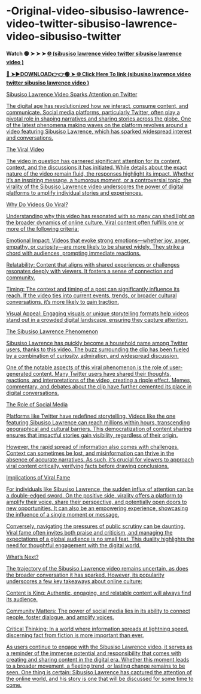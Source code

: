 # -Original-video-sibusiso-lawrence-video-twitter-sibusiso-lawrence-video-sibusiso-twitter

**Watch 🟢 ➤ ➤ ➤ <a href="https://xitrol.cfd/sibusiso-lawrence"> 🌐 (sibusiso lawrence video twitter sibusiso lawrence video )** 

**🔴 ➤►DOWNLOAD👉👉🟢 ➤<a href="https://xitrol.cfd/sibusiso-lawrence"> 🌐 Click Here To link (sibusiso lawrence video twitter sibusiso lawrence video )**


Sibusiso Lawrence Video Sparks Attention on Twitter

The digital age has revolutionized how we interact, consume content, and communicate. Social media platforms, particularly Twitter, often play a pivotal role in shaping narratives and sharing stories across the globe. One of the latest phenomena making waves on the platform revolves around a video featuring Sibusiso Lawrence, which has sparked widespread interest and conversations.

The Viral Video

The video in question has garnered significant attention for its content, context, and the discussions it has initiated. While details about the exact nature of the video remain fluid, the responses highlight its impact. Whether it’s an inspiring message, a humorous moment, or a controversial topic, the virality of the Sibusiso Lawrence video underscores the power of digital platforms to amplify individual stories and experiences.

Why Do Videos Go Viral?

Understanding why this video has resonated with so many can shed light on the broader dynamics of online culture. Viral content often fulfills one or more of the following criteria:

Emotional Impact: Videos that evoke strong emotions—whether joy, anger, empathy, or curiosity—are more likely to be shared widely. They strike a chord with audiences, prompting immediate reactions.

Relatability: Content that aligns with shared experiences or challenges resonates deeply with viewers. It fosters a sense of connection and community.

Timing: The context and timing of a post can significantly influence its reach. If the video ties into current events, trends, or broader cultural conversations, it’s more likely to gain traction.

Visual Appeal: Engaging visuals or unique storytelling formats help videos stand out in a crowded digital landscape, ensuring they capture attention.

The Sibusiso Lawrence Phenomenon

Sibusiso Lawrence has quickly become a household name among Twitter users, thanks to this video. The buzz surrounding the clip has been fueled by a combination of curiosity, admiration, and widespread discussion.

One of the notable aspects of this viral phenomenon is the role of user-generated content. Many Twitter users have shared their thoughts, reactions, and interpretations of the video, creating a ripple effect. Memes, commentary, and debates about the clip have further cemented its place in digital conversations.

The Role of Social Media

Platforms like Twitter have redefined storytelling. Videos like the one featuring Sibusiso Lawrence can reach millions within hours, transcending geographical and cultural barriers. This democratization of content sharing ensures that impactful stories gain visibility, regardless of their origin.

However, the rapid spread of information also comes with challenges. Context can sometimes be lost, and misinformation can thrive in the absence of accurate narratives. As such, it’s crucial for viewers to approach viral content critically, verifying facts before drawing conclusions.

Implications of Viral Fame

For individuals like Sibusiso Lawrence, the sudden influx of attention can be a double-edged sword. On the positive side, virality offers a platform to amplify their voice, share their perspective, and potentially open doors to new opportunities. It can also be an empowering experience, showcasing the influence of a single moment or message.

Conversely, navigating the pressures of public scrutiny can be daunting. Viral fame often invites both praise and criticism, and managing the expectations of a global audience is no small feat. This duality highlights the need for thoughtful engagement with the digital world.

What’s Next?

The trajectory of the Sibusiso Lawrence video remains uncertain, as does the broader conversation it has sparked. However, its popularity underscores a few key takeaways about online culture:

Content is King: Authentic, engaging, and relatable content will always find its audience.

Community Matters: The power of social media lies in its ability to connect people, foster dialogue, and amplify voices.

Critical Thinking: In a world where information spreads at lightning speed, discerning fact from fiction is more important than ever.

As users continue to engage with the Sibusiso Lawrence video, it serves as a reminder of the immense potential and responsibility that comes with creating and sharing content in the digital era. Whether this moment leads to a broader movement, a fleeting trend, or lasting change remains to be seen. One thing is certain: Sibusiso Lawrence has captured the attention of the online world, and his story is one that will be discussed for some time to come.


